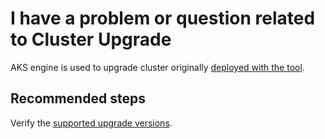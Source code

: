 <properties
    pageTitle="I have a problem or question related to Cluster Upgrade"
    description="I have a problem or question related to Cluster Upgrade"
    service="microsoft.aksengine"
    authors="v-miegge"
    ms.author="mquian"
    displayOrder=""
    selfHelpType="generic"
    supportTopicIds="32689837"
    resourceTags=""
    productPesIds="16963"
    cloudEnvironments="public"
    articleId="72f874ad-75f8-414d-8dc0-ab50b35e6b9d"
/>

# I have a problem or question related to Cluster Upgrade

AKS engine is used to upgrade cluster originally [deployed with the tool](https://docs.microsoft.com/azure-stack/user/azure-stack-kubernetes-aks-engine-upgrade?view=azs-1908#upgrade-a-cluster).

## **Recommended steps**

Verify the [supported upgrade versions](https://docs.microsoft.com/azure-stack/user/azure-stack-kubernetes-aks-engine-upgrade?view=azs-1908#steps-to-upgrade).
